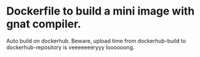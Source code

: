 
# Dockerfile to build a mini image with gnat compiler.

Auto build on dockerhub. Beware, upload time from dockerhub-build to dockerhub-repository is veeeeeeeryyy loooooong.

